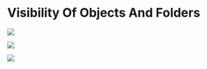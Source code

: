 # Visibility Of Objects And Folders



![](../../../.gitbook/assets/ivp\_guide\_object\_visibility.jpg)

![](../../../.gitbook/assets/ivp\_guide\_object\_visibility\_mass.jpg)

![](../../../.gitbook/assets/ivp\_guide\_object\_visibility\_folder.jpg)
